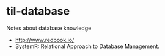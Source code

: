 # til-database

Notes about database knowledge

- http://www.redbook.io/
- SystemR: Relational Approach to Database Management.
